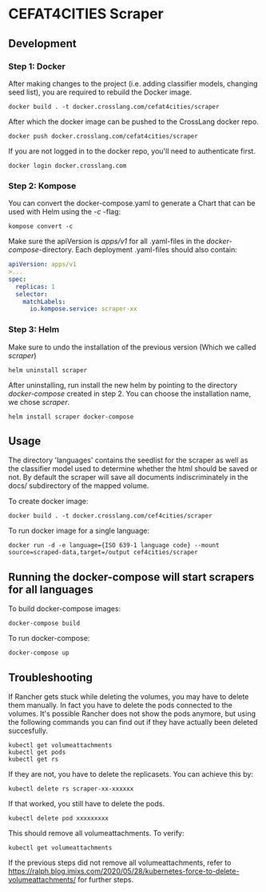 # CEFAT4CITIES Scraper

## Development

### Step 1: Docker

After making changes to the project (i.e. adding classifier models, changing seed list), you are required to rebuild the Docker image.

```
docker build . -t docker.crosslang.com/cefat4cities/scraper
```
After which the docker image can be pushed to the CrossLang docker repo.
```
docker push docker.crosslang.com/cefat4cities/scraper
```

If you are not logged in to the docker repo, you'll need to authenticate first.

```
docker login docker.crosslang.com
```
### Step 2: Kompose

You can convert the docker-compose.yaml to generate a Chart that can be used with Helm using the _-c_ -flag:
```
kompose convert -c
```
Make sure the apiVersion is _apps/v1_ for all .yaml-files in the _docker-compose_-directory.
Each deployment .yaml-files should also contain: 
```yaml
apiVersion: apps/v1
>...
spec:
  replicas: 1
  selector:
    matchLabels:
      io.kompose.service: scraper-xx
```
### Step 3: Helm

Make sure to undo the installation of the previous version (Which we called _scraper_)

```
helm uninstall scraper
```
After uninstalling, run install the new helm by pointing to the directory _docker-compose_ created in step 2. You can choose the installation name, we chose _scraper_.
```
helm install scraper docker-compose
```

## Usage

The directory 'languages' contains the seedlist for the scraper as well as the classifier model used to determine whether the html should be saved or not.
By default the scraper will save all documents indiscriminately in the docs/ subdirectory of the mapped volume.

To create docker image:

```
docker build . -t docker.crosslang.com/cef4cities/scraper
```

To run docker image for a single language:

```
docker run -d -e language={ISO 639-1 language code} --mount source=scraped-data,target=/output cef4cities/scraper
```

## Running the docker-compose will start scrapers for all languages

To build docker-compose images:

```
docker-compose build
```

To run docker-compose:

```
docker-compose up
```

## Troubleshooting

If Rancher gets stuck while deleting the volumes, you may have to delete them manually. In fact you have to delete the pods connected to the volumes.
It's possible Rancher does not show the pods anymore, but using the following commands you can find out if they have actually been deleted succesfully.
```
kubectl get volumeattachments
kubectl get pods
kubectl get rs
```
If they are not, you have to delete the replicasets. You can achieve this by:
```
kubectl delete rs scraper-xx-xxxxxx
```
If that worked, you still have to delete the pods.
```
kubectl delete pod xxxxxxxxx
```
This should remove all volumeattachments. To verify:
```
kubectl get volumeattachments
```
If the previous steps did not remove all volumeattachments, refer to https://ralph.blog.imixs.com/2020/05/28/kubernetes-force-to-delete-volumeattachments/ for further steps.